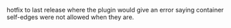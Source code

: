 hotfix to last release where the plugin would give an error saying container self-edges were not allowed when they are.
